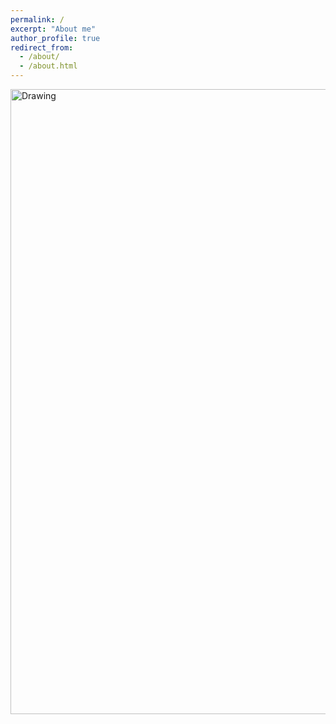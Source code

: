 ```yaml
---
permalink: /
excerpt: "About me"
author_profile: true
redirect_from: 
  - /about/
  - /about.html
---
```

<tr>
<td> <img src="../images/Homepage_design2.jpg" alt="Drawing" style="width: 1000px;"/> </td>
</tr>
